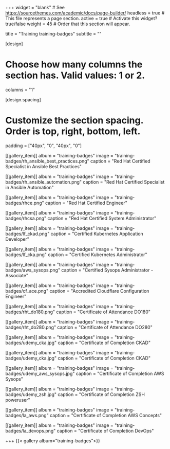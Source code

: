 +++
widget = "blank"  # See https://sourcethemes.com/academic/docs/page-builder/
headless = true  # This file represents a page section.
active = true  # Activate this widget? true/false
weight = 45  # Order that this section will appear.

title = "Training training-badges"
subtitle = ""

[design]
  # Choose how many columns the section has. Valid values: 1 or 2.
  columns = "1"

[design.spacing]
  # Customize the section spacing. Order is top, right, bottom, left.
  padding = ["40px", "0", "40px", "0"]

[[gallery_item]]
  album = "training-badges"
  image = "training-badges/rh_ansible_best_practices.png"
  caption = "Red Hat Certified Specialist in Ansible Best Practices"

[[gallery_item]]
  album = "training-badges"
  image = "training-badges/rh_ansible_automation.png"
  caption = "Red Hat Certified Specialist in Ansible Automation"

[[gallery_item]]
  album = "training-badges"
  image = "training-badges/rhce.png"
  caption = "Red Hat Certified Engineer"

[[gallery_item]]
  album = "training-badges"
  image = "training-badges/rhcsa.png"
  caption = "Red Hat Certified System Administrator"

[[gallery_item]]
  album = "training-badges"
  image = "training-badges/lf_ckad.png"
  caption = "Certified Kubernetes Application Developer"

[[gallery_item]]
  album = "training-badges"
  image = "training-badges/lf_cka.png"
  caption = "Certified Kubernetes Administrator"

[[gallery_item]]
  album = "training-badges"
  image = "training-badges/aws_sysops.png"
  caption = "Certified Sysops Administrator - Associate"

[[gallery_item]]
  album = "training-badges"
  image = "training-badges/cf_ace.png"
  caption = "Accredited Cloudflare Configuration Engineer"

[[gallery_item]]
  album = "training-badges"
  image = "training-badges/rht_do180.png"
  caption = "Certificate of Attendance DO180"

[[gallery_item]]
  album = "training-badges"
  image = "training-badges/rht_do280.png"
  caption = "Certificate of Attendance DO280"

[[gallery_item]]
  album = "training-badges"
  image = "training-badges/udemy_cka.jpg"
  caption = "Certificate of Completion CKAD"

[[gallery_item]]
  album = "training-badges"
  image = "training-badges/udemy_cka.jpg"
  caption = "Certificate of Completion CKAD"

[[gallery_item]]
  album = "training-badges"
  image = "training-badges/udemy_aws_sysops.jpg"
  caption = "Certificate of Completion AWS Sysops"

[[gallery_item]]
  album = "training-badges"
  image = "training-badges/udemy_zsh.jpg"
  caption = "Certificate of Completion ZSH poweruser"

[[gallery_item]]
  album = "training-badges"
  image = "training-badges/la_aws.png"
  caption = "Certificate of Completion AWS Concepts"

[[gallery_item]]
  album = "training-badges"
  image = "training-badges/la_devops.png"
  caption = "Certificate of Completion DevOps"



+++
{{< gallery album="training-badges">}}

